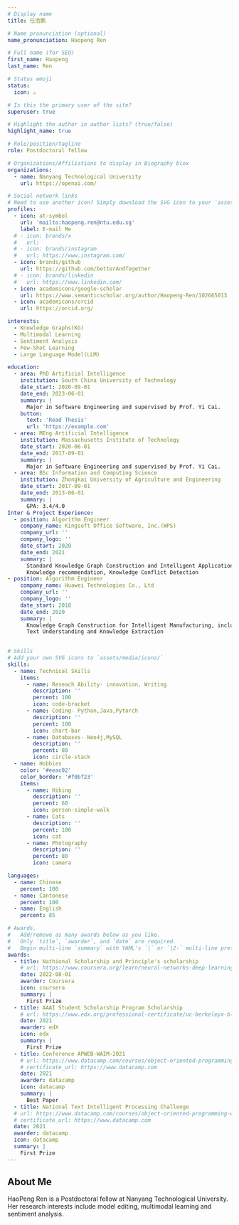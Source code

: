 ```yaml
---
# Display name
title: 任浩鹏

# Name pronunciation (optional)
name_pronunciation: Haopeng Ren

# Full name (for SEO)
first_name: Haopeng
last_name: Ren

# Status emoji
status: 
  icon: ☕️

# Is this the primary user of the site?
superuser: true

# Highlight the author in author lists? (true/false)
highlight_name: true

# Role/position/tagline
role: Postdoctoral fellow

# Organizations/Affiliations to display in Biography blox
organizations:
  - name: Nanyang Technological University
    url: https://openai.com/

# Social network links
# Need to use another icon? Simply download the SVG icon to your `assets/media/icons/` folder.
profiles:
  - icon: at-symbol
    url: 'mailto:haopeng.ren@ntu.edu.sg'
    label: E-mail Me
  # - icon: brands/x
  #   url: 
  # - icon: brands/instagram
  #   url: https://www.instagram.com/
  - icon: brands/github
    url: https://github.com/betterAndTogether
  # - icon: brands/linkedin
  #   url: https://www.linkedin.com/
  - icon: academicons/google-scholar
    url: https://www.semanticscholar.org/author/Haopeng-Ren/102665013
  - icon: academicons/orcid
    url: https://orcid.org/

interests:
  - Knowledge Graphs(KG)
  - Multimodal Learning
  - Sentiment Analysis
  - Few-Shot Learning
  - Large Language Model(LLM)

education:
  - area: PhD Artificial Intelligence
    institution: South China University of Technology
    date_start: 2020-09-01
    date_end: 2023-06-01
    summary: |
      Major in Software Engineering and supervised by Prof. Yi Cai.
    button:
      text: 'Read Thesis'
      url: 'https://example.com'
  - area: MEng Artificial Intelligence
    institution: Massachusetts Institute of Technology
    date_start: 2020-06-01
    date_end: 2017-09-01
    summary: |
      Major in Software Engineering and supervised by Prof. Yi Cai.
  - area: BSc Information and Computing Science
    institution: Zhongkai University of Agriculture and Engineering
    date_start: 2017-09-01
    date_end: 2013-06-01
    summary: |
      GPA: 3.4/4.0
Inter & Project Experience:
  - position: Algorithm Engineer
    company_name: Kingsoft Office Software, Inc.(WPS)
    company_url: ''
    company_logo: ''
    date_start: 2020
    date_end: 2021
    summary: |
      Standard Knowledge Graph Construction and Intelligent Applications, including Knowledge Extraction from Standard Files,
      Knowledge recommendation, Knowledge Conflict Detection
- position: Algorithm Engineer
    company_name: Huawei Technologies Co., Ltd
    company_url: ''
    company_logo: ''
    date_start: 2018
    date_end: 2020
    summary: |
      Knowledge Graph Construction for Intelligent Manufacturing, including Data Cleaning and denosing; 
      Text Understanding and Knowledge Extraction
  

# Skills
# Add your own SVG icons to `assets/media/icons/`
skills:
  - name: Technical Skills
    items:
      - name: Reseach Ability- innovation, Writing
        description: ''
        percent: 100
        icon: code-bracket
      - name: Coding- Python,Java,Pytorch
        description: ''
        percent: 100
        icon: chart-bar
      - name: Databases- Neo4j,MySQL
        description: ''
        percent: 80
        icon: circle-stack
  - name: Hobbies
    color: '#eeac02'
    color_border: '#f0bf23'
    items:
      - name: Hiking
        description: ''
        percent: 60
        icon: person-simple-walk
      - name: Cats
        description: ''
        percent: 100
        icon: cat
      - name: Photography
        description: ''
        percent: 80
        icon: camera

languages:
  - name: Chinese
    percent: 100
  - name: Cantonese
    percent: 100
  - name: English
    percent: 85

# Awards.
#   Add/remove as many awards below as you like.
#   Only `title`, `awarder`, and `date` are required.
#   Begin multi-line `summary` with YAML's `|` or `|2-` multi-line prefix and indent 2 spaces below.
awards:
  - title: Nathional Scholarship and Principle's scholarship 
    # url: https://www.coursera.org/learn/neural-networks-deep-learning
    date: 2022-08-01
    awarder: Coursera
    icon: coursera
    summary: |
      First Prize
  - title: AAAI Student Scholarship Program Scholarship
    # url: https://www.edx.org/professional-certificate/uc-berkeleyx-blockchain-fundamentals
    date: 2021
    awarder: edX
    icon: edx
    summary: |
      First Prize
  - title: Conference APWEB-WAIM-2021
    # url: https://www.datacamp.com/courses/object-oriented-programming-with-s3-and-r6-in-r
    # certificate_url: https://www.datacamp.com
    date: 2021
    awarder: datacamp
    icon: datacamp
    summary: |
      Best Paper
  - title: National Text Intelligent Processing Challenge
  # url: https://www.datacamp.com/courses/object-oriented-programming-with-s3-and-r6-in-r
  # certificate_url: https://www.datacamp.com
  date: 2021
  awarder: datacamp
  icon: datacamp
  summary: |
    First Prize
---
```


## About Me

HaoPeng Ren is a Postdoctoral fellow at Nanyang Technological University. Her research interests include model editing, multimodal learning and sentiment analysis.
